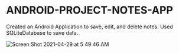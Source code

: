 # ANDROID-PROJECT-NOTES-APP

Created an Android Application to save, edit, and delete notes. 
Used SQLiteDatabase to save data.

![Screen Shot 2021-04-29 at 5 49 46 AM](https://user-images.githubusercontent.com/33275787/116540775-990ac200-a8b8-11eb-98f3-c28550b02581.png)
